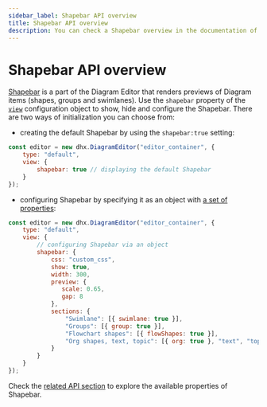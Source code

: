 ```yaml
---
sidebar_label: Shapebar API overview
title: Shapebar API overview 
description: You can check a Shapebar overview in the documentation of the DHTMLX JavaScript Diagram library. Browse developer guides and API reference, try out code examples and live demos, and download a free 30-day evaluation version of DHTMLX Diagram.
---
```


# Shapebar API overview

[Shapebar](/guides/diagram_editor/shapebar/) is a part of the Diagram Editor that renders previews of Diagram items (shapes, groups and swimlanes). Use the `shapebar` property of the [`view`](/api/diagram_editor/editor/config/view_property/) configuration object to show, hide and configure the Shapebar. There are two ways of initialization you can choose from:

- creating the default Shapebar by using the `shapebar:true` setting:

~~~js
const editor = new dhx.DiagramEditor("editor_container", {
    type: "default",
    view: {
        shapebar: true // displaying the default Shapebar
    }
});
~~~ 

- configuring Shapebar by specifying it as an object with [a set of properties](/category/shapebar-properties/):

~~~js
const editor = new dhx.DiagramEditor("editor_container", {
    type: "default",
    view: {
        // configuring Shapebar via an object
        shapebar: {
            css: "custom_css",
            show: true,
            width: 300,
            preview: {
               scale: 0.65,
               gap: 8
            },
            sections: {
                "Swimlane": [{ swimlane: true }],
                "Groups": [{ group: true }],   
                "Flowchart shapes": [{ flowShapes: true }],
                "Org shapes, text, topic": [{ org: true }, "text", "topic"]
            }
        }
    }
});
~~~

Check the [related API section](/category/shapebar-properties/) to explore the available properties of Shapebar.

